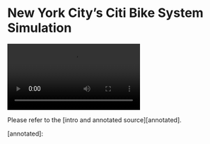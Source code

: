# New York City’s Citi Bike System Simulation

![citi bike simulation](https://github.com/toscanosaul/BGO/blob/master/CitiBike/movie.mp4)

Please refer to the [intro and annotated source][annotated].

[annotated]: 
